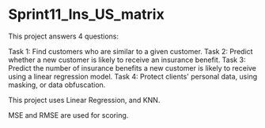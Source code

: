 # Sprint11_Ins_US_matrix

This project answers 4 questions:

Task 1: Find customers who are similar to a given customer. 
Task 2: Predict whether a new customer is likely to receive an insurance benefit. 
Task 3: Predict the number of insurance benefits a new customer is likely to receive using a linear regression model.
Task 4: Protect clients' personal data, using masking, or data obfuscation.
 
This project uses Linear Regression, and  KNN.

MSE and RMSE are used for scoring. 

